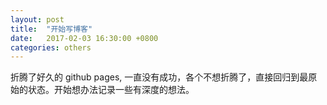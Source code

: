 ```yaml
---
layout: post
title:  "开始写博客"
date:   2017-02-03 16:30:00 +0800
categories: others
---
```

折腾了好久的 github pages, 一直没有成功，各个不想折腾了，直接回归到最原始的状态。开始想办法记录一些有深度的想法。
